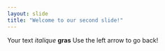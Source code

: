 ```yaml
---
layout: slide
title: "Welcome to our second slide!"
---
```

Your text *italique* **gras**
Use the left arrow to go back!
